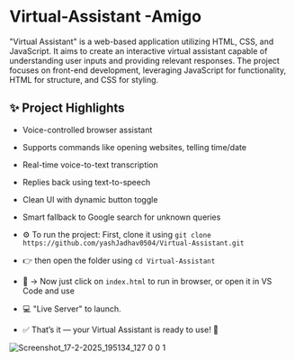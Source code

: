 # Virtual-Assistant -Amigo
"Virtual Assistant" is a web-based application utilizing HTML, CSS, and JavaScript. It aims to create an interactive virtual assistant capable of understanding user inputs and providing relevant responses. The project focuses on front-end development, leveraging JavaScript for functionality, HTML for structure, and CSS for styling.


## ✨ Project Highlights

- Voice-controlled browser assistant
- Supports commands like opening websites, telling time/date
- Real-time voice-to-text transcription
- Replies back using text-to-speech
- Clean UI with dynamic button toggle
- Smart fallback to Google search for unknown queries





- ⚙️ To run the project: First, clone it using `git clone https://github.com/yashJadhav0504/Virtual-Assistant.git`
- 👉 then open the folder using `cd Virtual-Assistant`
- 📁 → Now just click on `index.html` to run in browser, or open it in VS Code and use
-  💻 "Live Server" to launch.
-  ✅ That’s it — your Virtual Assistant is ready to use! 🚀




![Screenshot_17-2-2025_195134_127 0 0 1](https://github.com/user-attachments/assets/eb7dd676-3b21-4a4f-8e65-d9aca1e94da5)
